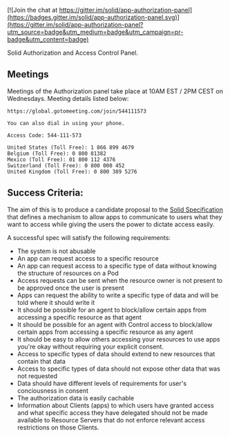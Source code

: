 
[![Join the chat at https://gitter.im/solid/app-authorization-panel](https://badges.gitter.im/solid/app-authorization-panel.svg)](https://gitter.im/solid/app-authorization-panel?utm_source=badge&utm_medium=badge&utm_campaign=pr-badge&utm_content=badge)

Solid Authorization and Access Control Panel.

## Meetings

Meetings of the Authorization panel take place at 10AM EST / 2PM CEST on Wednesdays. Meeting details listed below:

```
https://global.gotomeeting.com/join/544111573

You can also dial in using your phone.

Access Code: 544-111-573

United States (Toll Free): 1 866 899 4679
Belgium (Toll Free): 0 800 81382
Mexico (Toll Free): 01 800 112 4376
Switzerland (Toll Free): 0 800 000 452
United Kingdom (Toll Free): 0 800 389 5276
```

## Success Criteria:

The aim of this is to produce a candidate proposal to the [Solid Specification](https://github.com/solid/specification) that defines a mechanism to allow apps to communicate to users what they want to access while giving the users the power to dictate access easily.

A successful spec will satisfy the following requirements:
 - The system is not abusable
 - An app can request access to a specific resource
 - An app can request access to a specific type of data without knowing the structure of resources on a Pod
 - Access requests can be sent when the resource owner is not present to be approved once the user is present
 - Apps can request the ability to write a specific type of data and will be told where it should write it
 - It should be possible for an agent to block/allow certain apps from accessing a specific resource as that agent
 - It should be possible for an agent with Control access to block/allow certain apps from accessing a specific resource as any agent
 - It should be easy to allow others accessing your resources to use apps you're okay without requiring your explicit consent.
 - Access to specific types of data should extend to new resources that contain that data
 - Access to specific types of data should not expose other data that was not requested
 - Data should have different levels of requirements for user's conciousness in consent
 - The authorization data is easily cachable
 - Information about Clients (apps) to which users have granted access and what specific access they have delegated should not be made available to Resource Servers that do not enforce relevant access restrictions on those Clients.
